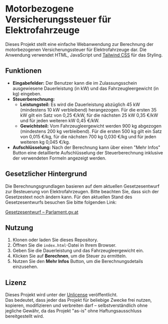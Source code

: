# Motorbezogene Versicherungssteuer für Elektrofahrzeuge

Dieses Projekt stellt eine einfache Webanwendung zur Berechnung der motorbezogenen Versicherungssteuer für Elektrofahrzeuge dar. Die Anwendung verwendet HTML, JavaScript und [Tailwind CSS](https://tailwindcss.com/) für das Styling.

## Funktionen

- **Eingabefelder:** Der Benutzer kann die im Zulassungsschein ausgewiesene Dauerleistung (in kW) und das Fahrzeugleergewicht (in kg) eingeben.
- **Steuerberechnung:** 
  - **Leistungsteil:** Es wird die Dauerleistung abzüglich 45 kW (mindestens 10 kW verbleibend) herangezogen. Für die ersten 35 kW gilt ein Satz von 0,25 €/kW, für die nächsten 25 kW 0,35 €/kW und für jeden weiteren kW 0,45 €/kW.
  - **Gewichtsteil:** Vom Fahrzeugleergewicht werden 900 kg abgezogen (mindestens 200 kg verbleibend). Für die ersten 500 kg gilt ein Satz von 0,015 €/kg, für die nächsten 700 kg 0,030 €/kg und für jeden weiteren kg 0,045 €/kg.
- **Aufschlüsselung:** Nach der Berechnung kann über einen "Mehr Infos" Button eine detaillierte Aufschlüsselung der Steuerberechnung inklusive der verwendeten Formeln angezeigt werden.

## Gesetzlicher Hintergrund

Die Berechnungsgrundlagen basieren auf dem aktuellen Gesetzesentwurf zur Besteuerung von Elektrofahrzeugen. Bitte beachten Sie, dass sich der Gesetzestext noch ändern kann. Für den aktuellen Stand des Gesetzesentwurfs besuchen Sie bitte folgenden Link:

[Gesetzesentwurf – Parlament.gv.at](https://www.parlament.gv.at/dokument/XXVIII/I/34/fnameorig_1671562.html)

## Nutzung

1. Klonen oder laden Sie dieses Repository.
2. Öffnen Sie die `index.html`-Datei in Ihrem Browser.
3. Geben Sie die Dauerleistung und das Fahrzeugleergewicht ein.
4. Klicken Sie auf **Berechnen**, um die Steuer zu ermitteln.
5. Nutzen Sie den **Mehr Infos** Button, um die Berechnungsdetails einzusehen.

## Lizenz

Dieses Projekt wird unter der [Unlicense](LICENSE) veröffentlicht.  
Das bedeutet, dass jeder das Projekt für beliebige Zwecke frei nutzen, kopieren, modifizieren und verbreiten darf – selbstverständlich ohne jegliche Gewähr, da das Projekt "as-is" ohne Haftungsausschluss bereitgestellt wird.
